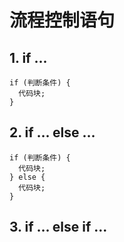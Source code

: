 # 流程控制语句

## 1. if ...
```
if (判断条件) {
  代码块;
}
```
## 2. if ... else ...
```
if (判断条件) {
  代码块;
} else {
  代码块;
}
```
## 3. if ... else if ... 
<!--stackedit_data:
eyJoaXN0b3J5IjpbLTE5MTQyMTM2MywtNjEwOTc2MV19
-->